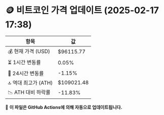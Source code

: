 # 🪙 비트코인 가격 업데이트 (2025-02-17 17:38)

| 항목                | 값 |
|--------------------|----------------|
| 💰 현재 가격 (USD) | $96115.77 |
| ⏳ 1시간 변동률    | 0.05% |
| 📆 24시간 변동률   | -1.15% |
| 🔝 역대 최고가 (ATH) | $109021.48 |
| 📉 ATH 대비 하락률 | -11.83% |

🔄 **이 파일은 GitHub Actions에 의해 자동으로 업데이트됩니다.**
